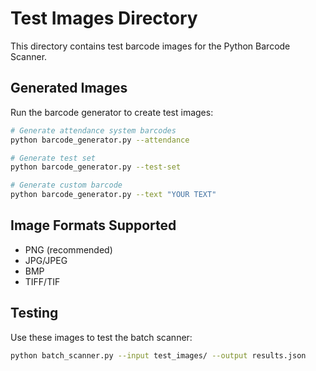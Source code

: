 # Test Images Directory

This directory contains test barcode images for the Python Barcode Scanner.

## Generated Images

Run the barcode generator to create test images:

```bash
# Generate attendance system barcodes
python barcode_generator.py --attendance

# Generate test set
python barcode_generator.py --test-set

# Generate custom barcode
python barcode_generator.py --text "YOUR TEXT"
```

## Image Formats Supported

- PNG (recommended)
- JPG/JPEG
- BMP
- TIFF/TIF

## Testing

Use these images to test the batch scanner:

```bash
python batch_scanner.py --input test_images/ --output results.json
```
